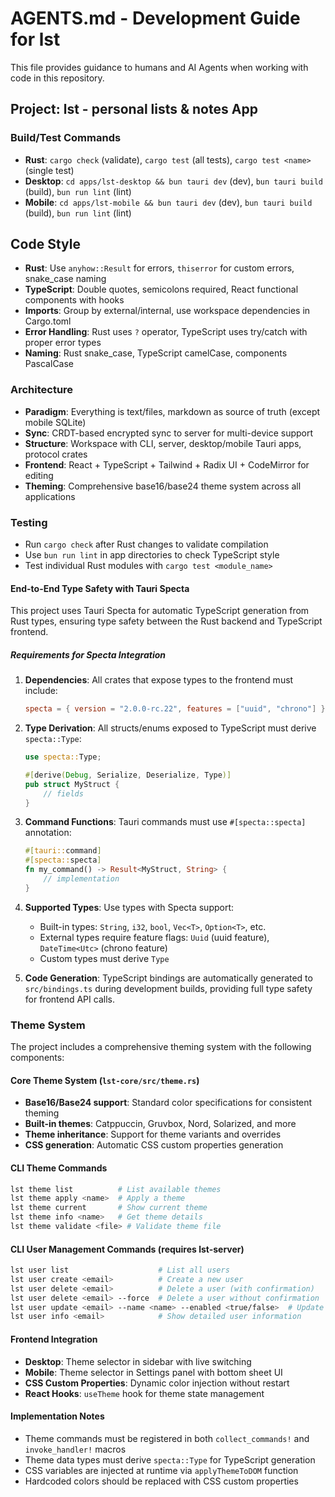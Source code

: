 # AGENTS.md - Development Guide for lst

This file provides guidance to humans and AI Agents when working with code in this repository.

## Project: lst - personal lists & notes App

### Build/Test Commands

- **Rust**: `cargo check` (validate), `cargo test` (all tests), `cargo test <name>` (single test)
- **Desktop**: `cd apps/lst-desktop && bun tauri dev` (dev), `bun tauri build` (build), `bun run lint` (lint)
- **Mobile**: `cd apps/lst-mobile && bun tauri dev` (dev), `bun tauri build` (build), `bun run lint` (lint)

## Code Style

- **Rust**: Use `anyhow::Result` for errors, `thiserror` for custom errors, snake_case naming
- **TypeScript**: Double quotes, semicolons required, React functional components with hooks
- **Imports**: Group by external/internal, use workspace dependencies in Cargo.toml
- **Error Handling**: Rust uses `?` operator, TypeScript uses try/catch with proper error types
- **Naming**: Rust snake_case, TypeScript camelCase, components PascalCase

### Architecture

- **Paradigm**: Everything is text/files, markdown as source of truth (except mobile SQLite)
- **Sync**: CRDT-based encrypted sync to server for multi-device support
- **Structure**: Workspace with CLI, server, desktop/mobile Tauri apps, protocol crates
- **Frontend**: React + TypeScript + Tailwind + Radix UI + CodeMirror for editing
- **Theming**: Comprehensive base16/base24 theme system across all applications

### Testing

- Run `cargo check` after Rust changes to validate compilation
- Use `bun run lint` in app directories to check TypeScript style
- Test individual Rust modules with `cargo test <module_name>`

#### End-to-End Type Safety with Tauri Specta

This project uses Tauri Specta for automatic TypeScript generation from Rust types, ensuring type safety between the Rust backend and TypeScript frontend.

##### Requirements for Specta Integration

1. **Dependencies**: All crates that expose types to the frontend must include:

   ```toml
   specta = { version = "2.0.0-rc.22", features = ["uuid", "chrono"] }
   ```

2. **Type Derivation**: All structs/enums exposed to TypeScript must derive `specta::Type`:

   ```rust
   use specta::Type;
   
   #[derive(Debug, Serialize, Deserialize, Type)]
   pub struct MyStruct {
       // fields
   }
   ```

3. **Command Functions**: Tauri commands must use `#[specta::specta]` annotation:

   ```rust
   #[tauri::command]
   #[specta::specta]
   fn my_command() -> Result<MyStruct, String> {
       // implementation
   }
   ```

4. **Supported Types**: Use types with Specta support:
   - Built-in types: `String`, `i32`, `bool`, `Vec<T>`, `Option<T>`, etc.
   - External types require feature flags: `Uuid` (uuid feature), `DateTime<Utc>` (chrono feature)
   - Custom types must derive `Type`

5. **Code Generation**: TypeScript bindings are automatically generated to `src/bindings.ts` during development builds, providing full type safety for frontend API calls.

### Theme System

The project includes a comprehensive theming system with the following components:

#### Core Theme System (`lst-core/src/theme.rs`)
- **Base16/Base24 support**: Standard color specifications for consistent theming
- **Built-in themes**: Catppuccin, Gruvbox, Nord, Solarized, and more
- **Theme inheritance**: Support for theme variants and overrides
- **CSS generation**: Automatic CSS custom properties generation

#### CLI Theme Commands
```bash
lst theme list          # List available themes
lst theme apply <name>  # Apply a theme
lst theme current       # Show current theme
lst theme info <name>   # Get theme details
lst theme validate <file> # Validate theme file
```

#### CLI User Management Commands (requires lst-server)
```bash
lst user list                    # List all users
lst user create <email>          # Create a new user
lst user delete <email>          # Delete a user (with confirmation)
lst user delete <email> --force  # Delete a user without confirmation
lst user update <email> --name <name> --enabled <true/false>  # Update user info
lst user info <email>            # Show detailed user information
```

#### Frontend Integration
- **Desktop**: Theme selector in sidebar with live switching
- **Mobile**: Theme selector in Settings panel with bottom sheet UI
- **CSS Custom Properties**: Dynamic color injection without restart
- **React Hooks**: `useTheme` hook for theme state management

#### Implementation Notes
- Theme commands must be registered in both `collect_commands!` and `invoke_handler!` macros
- Theme data types must derive `specta::Type` for TypeScript generation
- CSS variables are injected at runtime via `applyThemeToDOM` function
- Hardcoded colors should be replaced with CSS custom properties

